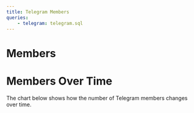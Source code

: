 ```yaml
---
title: Telegram Members
queries:
    - telegram: telegram.sql
---
```


# Members

<DataTable 
    data={telegram} 
/>

# Members Over Time

The chart below shows how the number of Telegram members changes over time.

<LineChart
    data={telegram}
    x="timestamp"
    y="count"
/>


